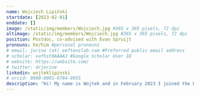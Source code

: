 ```yaml
---
name: Wojciech Lipiński
startdate: [2023-02-01]
enddate: []
image: /static/img/members/Wojciech.jpg #365 x 365 pixels, 72 dpi
altimage: /static/img/members/Wojciech.jpg #365 x 365 pixels, 72 dpi
position: Postdoc, co-advised with Evan Spruijt
pronouns: he/him #personal pronouns
# email: jorine (at) eeftenslab.com #Preferred public email address
# scholar: vufhst0AAAAJ #Google Scholar User ID
# website: https://website.com/
# twitter: drjorine
linkedin: wojteklipinski
# orcid: 0000-0001-6784-9955
description: "Hi! My name is Wojtek and in February 2023 I joined the Eeftens team as a postdoctoral researcher. I received my MSc in Organic Chemistry from the Łódź University of Technology (Poland). Then I did my PhD in the lab of Evan Spruijt at Radboud University, studying the relations between liquid-liquid phase separation and aggregation of proteins. Now I will be working on determining the viscoelastic properties of protein condensates inside living cells. Outside the lab, I enjoy shooting old cars with old cameras."
---
```

